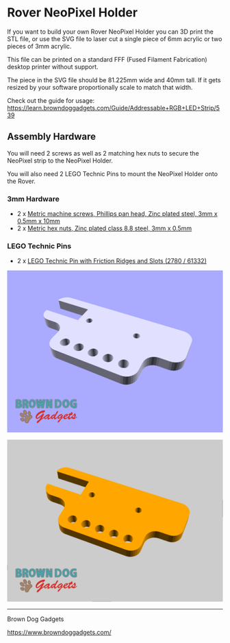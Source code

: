 # Rover NeoPixel Holder

If you want to build your own Rover NeoPixel Holder you can 3D print the STL file, or use the SVG file to laser cut a single piece of 6mm acrylic or two pieces of 3mm acrylic.

This file can be printed on a standard FFF (Fused Filament Fabrication) desktop printer without support.

The piece in the SVG file should be 81.225mm wide and 40mm tall. If it gets resized by your software proportionally scale to match that width.

Check out the guide for usage: https://learn.browndoggadgets.com/Guide/Addressable+RGB+LED+Strip/539


## Assembly Hardware

You will need 2 screws as well as 2 matching hex nuts to secure the NeoPixel strip to the NeoPixel Holder.

You will also need 2 LEGO Technic Pins to mount the NeoPixel Holder onto the Rover.

### 3mm Hardware

- 2 x [Metric machine screws, Phillips pan head, Zinc plated steel, 3mm x 0.5mm x 10mm](https://www.boltdepot.com/Product-Details.aspx?product=17868)
- 2 x [Metric hex nuts, Zinc plated class 8.8 steel, 3mm x 0.5mm](https://www.boltdepot.com/Product-Details.aspx?product=4783)

### LEGO Technic Pins

- 2 x [LEGO Technic Pin with Friction Ridges and Slots (2780 / 61332)](https://www.brickowl.com/catalog/lego-technic-pin-with-friction-ridges-and-slots-2780-61332)


![](Images/Rover-NeoPixel-Holder-STL.png)

![](Images/Rover-NeoPixel-Holder-LC.png)


---

Brown Dog Gadgets

https://www.browndoggadgets.com/
